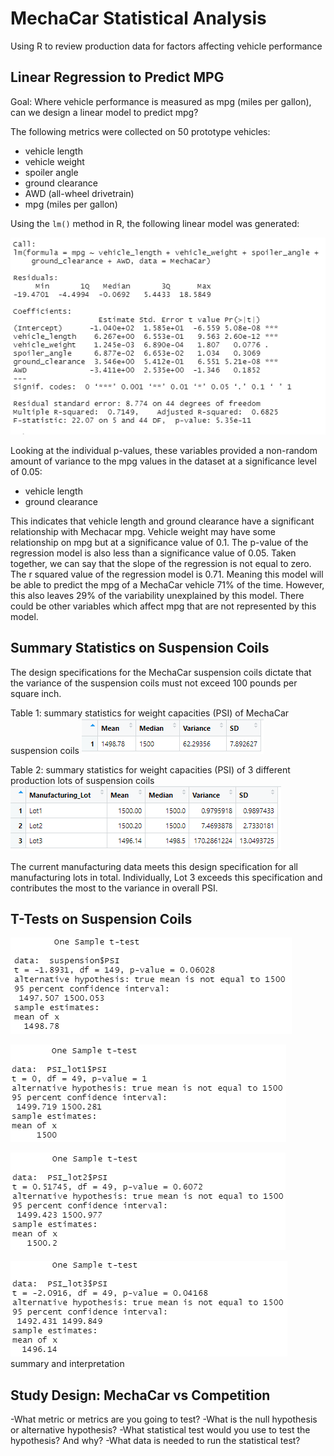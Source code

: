 # MechaCar Statistical Analysis

Using R to review production data for factors affecting vehicle performance 

## Linear Regression to Predict MPG

Goal: Where vehicle performance is measured as mpg (miles per gallon), can we design a linear model to predict mpg?

The following metrics were collected on 50 prototype vehicles:
- vehicle length
- vehicle weight
- spoiler angle
- ground clearance
- AWD (all-wheel drivetrain)
- mpg (miles per gallon)

Using the `lm()` method in R, the following linear model was generated:

![lm image](https://github.com/lnshewmo/MechaCar_Statistical_Analysis/blob/main/images/MechaCar_LM.png)

Looking at the individual p-values, these variables provided a non-random amount of variance to the mpg values in the dataset at a significance level of 0.05:
  - vehicle length
  - ground clearance 
  
This indicates that vehicle length and ground clearance have a significant relationship with Mechacar mpg.  Vehicle weight may have some relationship on mpg but at a significance value of 0.1.  The p-value of the regression model is also less than a significance value of 0.05. Taken together, we can say that the slope of the regression is not equal to zero.  The r squared value of the regression model is 0.71.  Meaning this model will be able to predict the mpg of a MechaCar vehicle 71% of the time.  However, this also leaves 29% of the variability unexplained by this model.  There could be other variables which affect mpg that are not represented by this model.

## Summary Statistics on Suspension Coils

The design specifications for the MechaCar suspension coils dictate that the variance of the suspension coils must not exceed 100 pounds per square inch. 

Table 1: summary statistics for weight capacities (PSI) of MechaCar suspension coils
![total](https://github.com/lnshewmo/MechaCar_Statistical_Analysis/blob/main/images/total_summary.png)

Table 2: summary statistics for weight capacities (PSI) of 3 different production lots of suspension coils 
![lot](https://github.com/lnshewmo/MechaCar_Statistical_Analysis/blob/main/images/lot_summary.png)

The current manufacturing data meets this design specification for all manufacturing lots in total.  Individually, Lot 3 exceeds this specification and contributes the most to the variance in overall PSI.

## T-Tests on Suspension Coils

![ttest](https://github.com/lnshewmo/MechaCar_Statistical_Analysis/blob/main/images/PSI_ttest.png)

![ttest](https://github.com/lnshewmo/MechaCar_Statistical_Analysis/blob/main/images/lot1.png)

![ttest](https://github.com/lnshewmo/MechaCar_Statistical_Analysis/blob/main/images/lot2.png)

![ttest](https://github.com/lnshewmo/MechaCar_Statistical_Analysis/blob/main/images/lot3.png)
summary and interpretation

## Study Design: MechaCar vs Competition

-What metric or metrics are you going to test?
-What is the null hypothesis or alternative hypothesis?
-What statistical test would you use to test the hypothesis? And why?
-What data is needed to run the statistical test?
